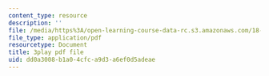 ```yaml
---
content_type: resource
description: ''
file: /media/https%3A/open-learning-course-data-rc.s3.amazonaws.com/18-02sc-multivariable-calculus-fall-2010/dd0a3008b1a04cfca9d3a6ef0d5adeae_6paZkmBMZwQ.pdf
file_type: application/pdf
resourcetype: Document
title: 3play pdf file
uid: dd0a3008-b1a0-4cfc-a9d3-a6ef0d5adeae
---
```

